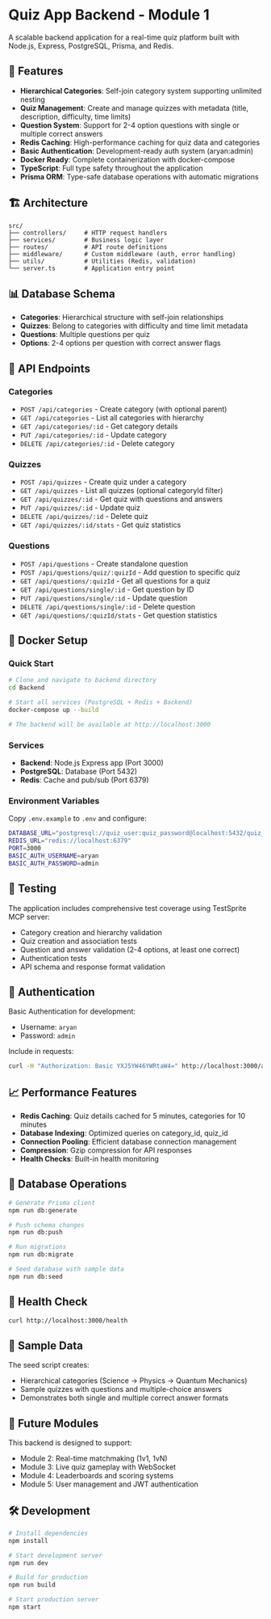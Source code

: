 # Quiz App Backend - Module 1

A scalable backend application for a real-time quiz platform built with Node.js, Express, PostgreSQL, Prisma, and Redis.

## 🚀 Features

- **Hierarchical Categories**: Self-join category system supporting unlimited nesting
- **Quiz Management**: Create and manage quizzes with metadata (title, description, difficulty, time limits)
- **Question System**: Support for 2-4 option questions with single or multiple correct answers
- **Redis Caching**: High-performance caching for quiz data and categories
- **Basic Authentication**: Development-ready auth system (aryan:admin)
- **Docker Ready**: Complete containerization with docker-compose
- **TypeScript**: Full type safety throughout the application
- **Prisma ORM**: Type-safe database operations with automatic migrations

## 🏗 Architecture

```
src/
├── controllers/     # HTTP request handlers
├── services/        # Business logic layer
├── routes/          # API route definitions
├── middleware/      # Custom middleware (auth, error handling)
├── utils/           # Utilities (Redis, validation)
└── server.ts        # Application entry point
```

## 📊 Database Schema

- **Categories**: Hierarchical structure with self-join relationships
- **Quizzes**: Belong to categories with difficulty and time limit metadata
- **Questions**: Multiple questions per quiz
- **Options**: 2-4 options per question with correct answer flags

## 🔌 API Endpoints

### Categories
- `POST /api/categories` - Create category (with optional parent)
- `GET /api/categories` - List all categories with hierarchy
- `GET /api/categories/:id` - Get category details
- `PUT /api/categories/:id` - Update category
- `DELETE /api/categories/:id` - Delete category

### Quizzes
- `POST /api/quizzes` - Create quiz under a category
- `GET /api/quizzes` - List all quizzes (optional categoryId filter)
- `GET /api/quizzes/:id` - Get quiz with questions and answers
- `PUT /api/quizzes/:id` - Update quiz
- `DELETE /api/quizzes/:id` - Delete quiz
- `GET /api/quizzes/:id/stats` - Get quiz statistics

### Questions
- `POST /api/questions` - Create standalone question
- `POST /api/questions/quiz/:quizId` - Add question to specific quiz
- `GET /api/questions/:quizId` - Get all questions for a quiz
- `GET /api/questions/single/:id` - Get question by ID
- `PUT /api/questions/single/:id` - Update question
- `DELETE /api/questions/single/:id` - Delete question
- `GET /api/questions/:quizId/stats` - Get question statistics

## 🐳 Docker Setup

### Quick Start
```bash
# Clone and navigate to backend directory
cd Backend

# Start all services (PostgreSQL + Redis + Backend)
docker-compose up --build

# The backend will be available at http://localhost:3000
```

### Services
- **Backend**: Node.js Express app (Port 3000)
- **PostgreSQL**: Database (Port 5432)
- **Redis**: Cache and pub/sub (Port 6379)

### Environment Variables
Copy `.env.example` to `.env` and configure:
```bash
DATABASE_URL="postgresql://quiz_user:quiz_password@localhost:5432/quiz_db?schema=public"
REDIS_URL="redis://localhost:6379"
PORT=3000
BASIC_AUTH_USERNAME=aryan
BASIC_AUTH_PASSWORD=admin
```

## 🧪 Testing

The application includes comprehensive test coverage using TestSprite MCP server:

- Category creation and hierarchy validation
- Quiz creation and association tests
- Question and answer validation (2-4 options, at least one correct)
- Authentication tests
- API schema and response format validation

## 🔐 Authentication

Basic Authentication for development:
- Username: `aryan`
- Password: `admin`

Include in requests:
```bash
curl -H "Authorization: Basic YXJ5YW46YWRtaW4=" http://localhost:3000/api/categories
```

## 📈 Performance Features

- **Redis Caching**: Quiz details cached for 5 minutes, categories for 10 minutes
- **Database Indexing**: Optimized queries on category_id, quiz_id
- **Connection Pooling**: Efficient database connection management
- **Compression**: Gzip compression for API responses
- **Health Checks**: Built-in health monitoring

## 🔄 Database Operations

```bash
# Generate Prisma client
npm run db:generate

# Push schema changes
npm run db:push

# Run migrations
npm run db:migrate

# Seed database with sample data
npm run db:seed
```

## 🚦 Health Check

```bash
curl http://localhost:3000/health
```

## 📝 Sample Data

The seed script creates:
- Hierarchical categories (Science → Physics → Quantum Mechanics)
- Sample quizzes with questions and multiple-choice answers
- Demonstrates both single and multiple correct answer formats

## 🔮 Future Modules

This backend is designed to support:
- Module 2: Real-time matchmaking (1v1, 1vN)
- Module 3: Live quiz gameplay with WebSocket
- Module 4: Leaderboards and scoring systems
- Module 5: User management and JWT authentication

## 🛠 Development

```bash
# Install dependencies
npm install

# Start development server
npm run dev

# Build for production
npm run build

# Start production server
npm start
```
